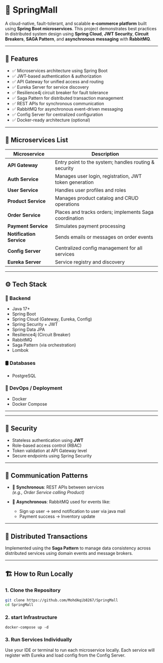 # 🛒 SpringMall

A cloud-native, fault-tolerant, and scalable **e-commerce platform** built using **Spring Boot microservices**. This project demonstrates best practices in distributed system design using **Spring Cloud**, **JWT Security**, **Circuit Breakers**, **SAGA Pattern**, and **asynchronous messaging** with **RabbitMQ**.

---

## 🚀 Features

- ✅ Microservices architecture using Spring Boot
- ✅ JWT-based authentication & authorization
- ✅ API Gateway for unified access and routing
- ✅ Eureka Server for service discovery
- ✅ Resilience4j circuit breaker for fault tolerance
- ✅ Saga Pattern for distributed transaction management
- ✅ REST APIs for synchronous communication
- ✅ RabbitMQ for asynchronous event-driven messaging
- ✅ Config Server for centralized configuration
- ✅ Docker-ready architecture (optional)

---

## 🧱 Microservices List

| Microservice         | Description                                              |
|----------------------|----------------------------------------------------------|
| **API Gateway**      | Entry point to the system; handles routing & security    |
| **Auth Service**     | Manages user login, registration, JWT token generation   |
| **User Service**     | Handles user profiles and roles                          |
| **Product Service**  | Manages product catalog and CRUD operations              |
| **Order Service**    | Places and tracks orders; implements Saga coordination   |
| **Payment Service**  | Simulates payment processing                             |
| **Notification Service** | Sends emails or messages on order events             |
| **Config Server**    | Centralized config management for all services           |
| **Eureka Server**    | Service registry and discovery                           |

---

## ⚙️ Tech Stack

### 🔧 Backend
- Java 17+
- Spring Boot
- Spring Cloud (Gateway, Eureka, Config)
- Spring Security + JWT
- Spring Data JPA
- Resilience4j (Circuit Breaker)
- RabbitMQ
- Saga Pattern (via orchestration)
- Lombok

### 🛢️ Databases
- PostgreSQL

### 🐳 DevOps / Deployment
- Docker
- Docker Compose

---


---

## 🔐 Security

- Stateless authentication using **JWT**
- Role-based access control (RBAC)
- Token validation at API Gateway level
- Secure endpoints using Spring Security

---

## 🔁 Communication Patterns

- 🔄 **Synchronous**: REST APIs between services  
  _(e.g., Order Service calling Product)_

- 📩 **Asynchronous**: RabbitMQ used for events like:
  - Sign up user → send notification to user via java mail
  - Payment success → Inventory update

---

## 🔄 Distributed Transactions

Implemented using the **Saga Pattern** to manage data consistency across distributed services using domain events and message brokers.

---

## 🏗️ How to Run Locally

### 1. Clone the Repository
```bash
git clone https://github.com/MohdAqib8267/SpringMall
cd SpringMall
```
### 2. start Infrastructure
```
docker-compose up -d
````
### 3. Run Services Individually

Use your IDE or terminal to run each microservice locally.
Each service will register with Eureka and load config from the Config Server.



